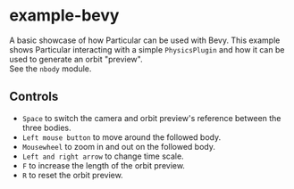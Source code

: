 # example-bevy

A basic showcase of how Particular can be used with Bevy. This example shows Particular interacting with a simple `PhysicsPlugin` and how it can be used to generate an orbit "preview".  
See the `nbody` module.

## Controls

- `Space` to switch the camera and orbit preview's reference between the three bodies.
- `Left mouse button` to move around the followed body.
- `Mousewheel` to zoom in and out on the followed body.
- `Left and right arrow` to change time scale.
- `F` to increase the length of the orbit preview.
- `R` to reset the orbit preview.
